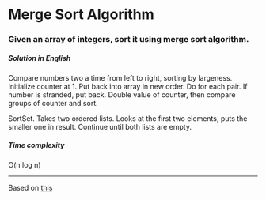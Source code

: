 # Merge Sort Algorithm

### Given an array of integers, sort it using merge sort algorithm.

##### Solution in English

Compare numbers two a time from left to right, sorting by largeness. Initialize counter at 1. Put back into array in new order. Do for each pair. If number is stranded, put back. Double value of counter, then compare groups of counter and sort.

SortSet. Takes two ordered lists. Looks at the first two elements, puts the smaller one in result. Continue until both lists are empty.

##### Time complexity
O(n log n)

---
Based on [this](http://www.techiedelight.com/merge-sort/)
